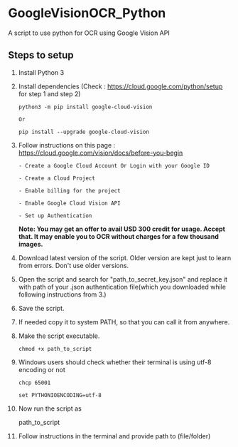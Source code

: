 # GoogleVisionOCR_Python
 A script to use python for OCR using Google Vision API

## Steps to setup
1.  Install Python 3
2.  Install dependencies (Check : https://cloud.google.com/python/setup for step 1 and step 2)

        python3 -m pip install google-cloud-vision

        Or

        pip install --upgrade google-cloud-vision
3.  Follow instructions on this page : https://cloud.google.com/vision/docs/before-you-begin

        - Create a Google Cloud Account Or Login with your Google ID

        - Create a Cloud Project

        - Enable billing for the project

        - Enable Google Cloud Vision API

        - Set up Authentication

    **Note: You may get an offer to avail USD 300 credit for usage. Accept that. It may enable you to OCR without charges for a few thousand images.**

4.  Download latest version of the script. Older version are kept just to learn from errors. Don't use older versions.

5.  Open the script and search for "path_to_secret_key.json" and replace it with path of your .json authentication file(which you downloaded while following instructions from 3.)

6.  Save the script.

7.  If needed copy it to system PATH, so that you can call it from anywhere.

8.  Make the script executable.

        chmod +x path_to_script
 
9.  Windows users should check whether their terminal is using utf-8 encoding or not

        chcp 65001

        set PYTHONIOENCODING=utf-8
        
10.  Now run the script as 

        path_to_script


11.  Follow instructions in the terminal and provide path to (file/folder)

